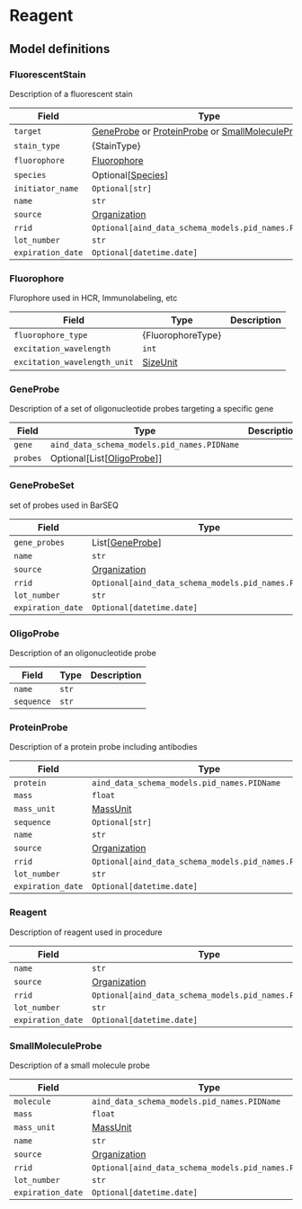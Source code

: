 # Reagent

## Model definitions

### FluorescentStain

Description of a fluorescent stain

| Field | Type | Description |
|-------|------|-------------|
| `target` | [GeneProbe](#geneprobe) or [ProteinProbe](#proteinprobe) or [SmallMoleculeProbe](#smallmoleculeprobe) |  |
| `stain_type` | {StainType} |  |
| `fluorophore` | [Fluorophore](#fluorophore) |  |
| `species` | Optional[[Species](../aind_data_schema_models/species.md#species)] |  |
| `initiator_name` | `Optional[str]` |  |
| `name` | `str` |  |
| `source` | [Organization](../aind_data_schema_models/organizations.md#organization) |  |
| `rrid` | `Optional[aind_data_schema_models.pid_names.PIDName]` |  |
| `lot_number` | `str` |  |
| `expiration_date` | `Optional[datetime.date]` |  |


### Fluorophore

Flurophore used in HCR, Immunolabeling, etc

| Field | Type | Description |
|-------|------|-------------|
| `fluorophore_type` | {FluorophoreType} |  |
| `excitation_wavelength` | `int` |  |
| `excitation_wavelength_unit` | [SizeUnit](../aind_data_schema_models/units.md#sizeunit) |  |


### GeneProbe

Description of a set of oligonucleotide probes targeting a specific gene

| Field | Type | Description |
|-------|------|-------------|
| `gene` | `aind_data_schema_models.pid_names.PIDName` |  |
| `probes` | Optional[List[[OligoProbe](#oligoprobe)]] |  |


### GeneProbeSet

set of probes used in BarSEQ

| Field | Type | Description |
|-------|------|-------------|
| `gene_probes` | List[[GeneProbe](#geneprobe)] |  |
| `name` | `str` |  |
| `source` | [Organization](../aind_data_schema_models/organizations.md#organization) |  |
| `rrid` | `Optional[aind_data_schema_models.pid_names.PIDName]` |  |
| `lot_number` | `str` |  |
| `expiration_date` | `Optional[datetime.date]` |  |


### OligoProbe

Description of an oligonucleotide probe

| Field | Type | Description |
|-------|------|-------------|
| `name` | `str` |  |
| `sequence` | `str` |  |


### ProteinProbe

Description of a protein probe including antibodies

| Field | Type | Description |
|-------|------|-------------|
| `protein` | `aind_data_schema_models.pid_names.PIDName` |  |
| `mass` | `float` |  |
| `mass_unit` | [MassUnit](../aind_data_schema_models/units.md#massunit) |  |
| `sequence` | `Optional[str]` |  |
| `name` | `str` |  |
| `source` | [Organization](../aind_data_schema_models/organizations.md#organization) |  |
| `rrid` | `Optional[aind_data_schema_models.pid_names.PIDName]` |  |
| `lot_number` | `str` |  |
| `expiration_date` | `Optional[datetime.date]` |  |


### Reagent

Description of reagent used in procedure

| Field | Type | Description |
|-------|------|-------------|
| `name` | `str` |  |
| `source` | [Organization](../aind_data_schema_models/organizations.md#organization) |  |
| `rrid` | `Optional[aind_data_schema_models.pid_names.PIDName]` |  |
| `lot_number` | `str` |  |
| `expiration_date` | `Optional[datetime.date]` |  |


### SmallMoleculeProbe

Description of a small molecule probe

| Field | Type | Description |
|-------|------|-------------|
| `molecule` | `aind_data_schema_models.pid_names.PIDName` |  |
| `mass` | `float` |  |
| `mass_unit` | [MassUnit](../aind_data_schema_models/units.md#massunit) |  |
| `name` | `str` |  |
| `source` | [Organization](../aind_data_schema_models/organizations.md#organization) |  |
| `rrid` | `Optional[aind_data_schema_models.pid_names.PIDName]` |  |
| `lot_number` | `str` |  |
| `expiration_date` | `Optional[datetime.date]` |  |


